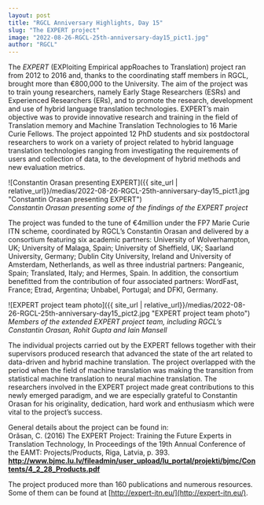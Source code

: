 ```yaml
---
layout: post
title: "RGCL Anniversary Highlights, Day 15"
slug: "The EXPERT project"
image: "2022-08-26-RGCL-25th-anniversary-day15_pict1.jpg"
author: "RGCL"
---
```


The *EXPERT* (EXPloiting Empirical appRoaches to Translation) project ran from
2012 to 2016 and, thanks to the coordinating staff members in RGCL, brought
more than €800,000 to the University. The aim of the project was to train young
researchers, namely Early Stage Researchers (ESRs) and Experienced Researchers
(ERs), and to promote the research, development and use of hybrid language
translation technologies. EXPERT’s main objective was to provide innovative
research and training in the field of Translation memory and Machine
Translation Technologies to 16 Marie Curie Fellows. The project appointed 12
PhD students and six postdoctoral researchers to work on a variety of project
related to hybrid language translation technologies ranging from investigating
the requirements of users and collection of data, to the development of hybrid
methods and new evaluation metrics.

![Constantin Orasan presenting EXPERT]({{ site_url | relative_url}}/medias/2022-08-26-RGCL-25th-anniversary-day15_pict1.jpg "Constantin Orasan presenting EXPERT")    
*Constantin Orasan presenting some of the findings of the EXPERT project*

The project was funded to the tune of €4million under the FP7 Marie Curie ITN
scheme, coordinated by RGCL’s Constantin Orasan and delivered by a consortium
featuring six academic partners: University of Wolverhampton, UK; University of
Malaga, Spain; University of Sheffield, UK; Saarland University, Germany;
Dublin City University, Ireland and University of Amsterdam, Netherlands, as
well as three industrial partners: Pangeanic, Spain; Translated, Italy; and
Hermes, Spain. In addition, the consortium benefitted from the contribution of
four associated partners: WordFast, France; Etrad, Argentina; Unbabel,
Portugal; and DFKI, Germany.

![EXPERT project team photo]({{ site_url | relative_url}}/medias/2022-08-26-RGCL-25th-anniversary-day15_pict2.jpg "EXPERT project team photo")  
*Members of the extended EXPERT project team, including RGCL’s Constantin Orasan, Rohit Gupta and Iain Mansell*

The individual projects carried out by the EXPERT fellows together with their
supervisors produced research that advanced the state of the art related to
data-driven and hybrid machine translation. The project overlapped with the
period when the field of machine translation was making the transition from
statistical machine translation to neural machine translation. The researchers
involved in the EXPERT project made great contributions to this newly emerged
paradigm, and we are especially grateful to Constantin Orasan for his
originality, dedication, hard work and enthusiasm which were vital to the
project’s success.

General details about the project can be found in:  
Orăsan, C. (2016) The EXPERT Project: Training the Future Experts in
Translation Technology, In Proceedings of the 19th Annual Conference of the
EAMT: Projects/Products, Riga, Latvia, p. 393. **[http://www.bjmc.lu.lv/fileadmin/user_upload/lu_portal/projekti/bjmc/Contents/4_2_28_Products.pdf ](http://www.bjmc.lu.lv/fileadmin/user_upload/lu_portal/projekti/bjmc/Contents/4_2_28_Products.pdf)**

The project produced more than 160 publications and numerous resources. Some of them can be found at [http://expert-itn.eu/](http://expert-itn.eu/).
